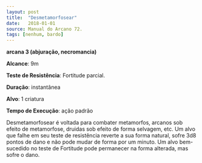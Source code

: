 ```yaml
---
layout: post
title:  "Desmetamorfosear"
date:   2018-01-01
source: Manual do Arcano 72.
tags: [nenhum, bardo]
---
```


**arcana 3 (abjuração, necromancia)**

**Alcance**: 9m

**Teste de Resistência**: Fortitude parcial.

**Duração**: instantânea

**Alvo**: 1 criatura

**Tempo de Execução**: ação padrão

Desmetamorfosear é voltada para combater metamorfos, arcanos sob efeito de metamorfose, druidas sob efeito de forma selvagem, etc. Um alvo que falhe em seu teste de resistência reverte a sua forma natural, sofre 3d8 pontos de dano e não pode mudar de forma por um minuto. Um alvo bem-sucedido no teste de Fortitude pode permanecer na forma alterada, mas sofre o dano.
